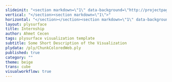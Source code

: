 ```yaml
---
slideinit: "<section markdown=\"1\" data-background=\"http://projectpages.github.io/project-pages/img/slidebackground.png\"><section markdown=\"1\">"
vertical: "</section><section markdown=\"1\">"
horizontal: "</section></section><section markdown=\"1\" data-background=\"http://projectpages.github.io/project-pages/img/slidebackground.png\"><section markdown=\"1\">"
layout: plysurface
title: Internship
author: Ahmet Cecen
tags: plysurface visualization template
subtitle: Some Short Description of the Visualization
plydata: /ply/ChunkColoredWeb.ply
published: true
category: ""
theme: beige
trans: cube
visualworkflow: true
---
```


